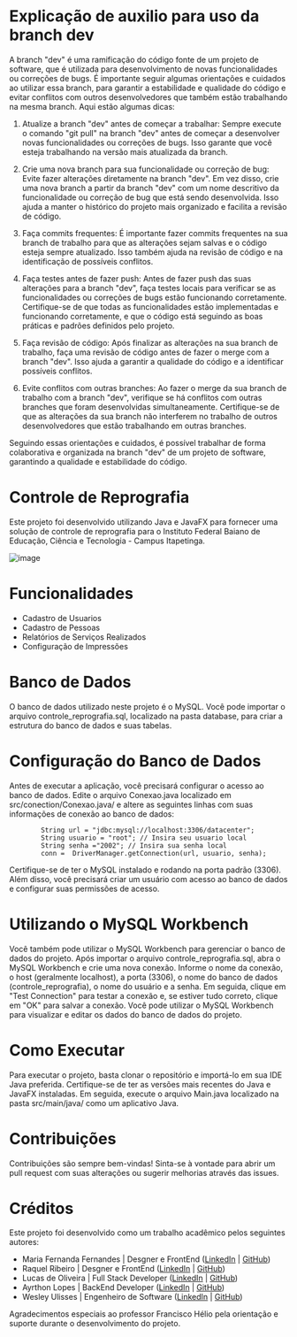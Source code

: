 # Explicação de auxilio para uso da branch dev

A branch "dev" é uma ramificação do código fonte de um projeto de software, que é utilizada para desenvolvimento de novas funcionalidades ou correções de bugs. É importante seguir algumas orientações e cuidados ao utilizar essa branch, para garantir a estabilidade e qualidade do código e evitar conflitos com outros desenvolvedores que também estão trabalhando na mesma branch. Aqui estão algumas dicas:

1. Atualize a branch "dev" antes de começar a trabalhar: Sempre execute o comando "git pull" na branch "dev" antes de começar a desenvolver novas funcionalidades ou correções de bugs. Isso garante que você esteja trabalhando na versão mais atualizada da branch.

2. Crie uma nova branch para sua funcionalidade ou correção de bug: Evite fazer alterações diretamente na branch "dev". Em vez disso, crie uma nova branch a partir da branch "dev" com um nome descritivo da funcionalidade ou correção de bug que está sendo desenvolvida. Isso ajuda a manter o histórico do projeto mais organizado e facilita a revisão de código.

3. Faça commits frequentes: É importante fazer commits frequentes na sua branch de trabalho para que as alterações sejam salvas e o código esteja sempre atualizado. Isso também ajuda na revisão de código e na identificação de possíveis conflitos.

4. Faça testes antes de fazer push: Antes de fazer push das suas alterações para a branch "dev", faça testes locais para verificar se as funcionalidades ou correções de bugs estão funcionando corretamente. Certifique-se de que todas as funcionalidades estão implementadas e funcionando corretamente, e que o código está seguindo as boas práticas e padrões definidos pelo projeto.

5. Faça revisão de código: Após finalizar as alterações na sua branch de trabalho, faça uma revisão de código antes de fazer o merge com a branch "dev". Isso ajuda a garantir a qualidade do código e a identificar possíveis conflitos.

6. Evite conflitos com outras branches: Ao fazer o merge da sua branch de trabalho com a branch "dev", verifique se há conflitos com outras branches que foram desenvolvidas simultaneamente. Certifique-se de que as alterações da sua branch não interferem no trabalho de outros desenvolvedores que estão trabalhando em outras branches.

Seguindo essas orientações e cuidados, é possível trabalhar de forma colaborativa e organizada na branch "dev" de um projeto de software, garantindo a qualidade e estabilidade do código.

# Controle de Reprografia 

Este projeto foi desenvolvido utilizando Java e JavaFX para fornecer uma solução de controle de reprografia para o Instituto Federal Baiano de Educação, Ciência e Tecnologia - Campus Itapetinga. 

![image](https://user-images.githubusercontent.com/90068576/227588719-69c131a7-5872-4f8a-82ca-2799607761d5.png)

# Funcionalidades
  * Cadastro de Usuarios
  * Cadastro de Pessoas
  * Relatórios de Serviços Realizados
  * Configuração de Impressões

# Banco de Dados
  O banco de dados utilizado neste projeto é o MySQL. Você pode importar o arquivo controle_reprografia.sql, localizado na pasta database, para criar a estrutura do    banco de dados e suas tabelas.

# Configuração do Banco de Dados
Antes de executar a aplicação, você precisará configurar o acesso ao banco de dados. Edite o arquivo Conexao.java localizado em src/conection/Conexao.java/ e altere as seguintes linhas com suas informações de conexão ao banco de dados:

            String url = "jdbc:mysql://localhost:3306/datacenter";
            String usuario = "root"; // Insira seu usuario local
            String senha ="2002"; // Insira sua senha local
            conn =  DriverManager.getConnection(url, usuario, senha);

Certifique-se de ter o MySQL instalado e rodando na porta padrão (3306). Além disso, você precisará criar um usuário com acesso ao banco de dados e configurar suas permissões de acesso.

# Utilizando o MySQL Workbench
Você também pode utilizar o MySQL Workbench para gerenciar o banco de dados do projeto. Após importar o arquivo controle_reprografia.sql, abra o MySQL Workbench e crie uma nova conexão. Informe o nome da conexão, o host (geralmente localhost), a porta (3306), o nome do banco de dados (controle_reprografia), o nome do usuário e a senha. Em seguida, clique em "Test Connection" para testar a conexão e, se estiver tudo correto, clique em "OK" para salvar a conexão. Você pode utilizar o MySQL Workbench para visualizar e editar os dados do banco de dados do projeto.

# Como Executar
Para executar o projeto, basta clonar o repositório e importá-lo em sua IDE Java preferida. Certifique-se de ter as versões mais recentes do Java e JavaFX instaladas. Em seguida, execute o arquivo Main.java localizado na pasta src/main/java/ como um aplicativo Java.

# Contribuições
Contribuições são sempre bem-vindas! Sinta-se à vontade para abrir um pull request com suas alterações ou sugerir melhorias através das issues.

# Créditos
Este projeto foi desenvolvido como um trabalho acadêmico pelos seguintes autores:

* Maria Fernanda Fernandes | Desgner e FrontEnd ([LinkedIn](https://www.linkedin.com/in/maria-fernanda-fernandes-0a8aa6250/) | [GitHub](https://github.com/mafxrnandxs))
* Raquel Ribeiro | Desgner e FrontEnd ([LinkedIn](https://www.linkedin.com/in/raquel-ribeiro-553b25260/) | [GitHub](https://github.com/ribeiroraquel))
* Lucas de Oliveira | Full Stack Developer ([LinkedIn](https://www.linkedin.com/in/lucas-de-oliveira-b39b41206/) | [GitHub](https://github.com/kollhall))
* Ayrthon Lopes | BackEnd Developer ([LinkedIn](https://www.linkedin.com/in/ayrton-lopes/) | [GitHub](https://github.com/Ayrton54))
* Wesley Ulisses | Engenheiro de Software ([LinkedIn](https://www.linkedin.com/in/wesley-ulisses/) | [GitHub](https://github.com/WesleyUlisses))

Agradecimentos especiais ao professor Francisco Hélio pela orientação e suporte durante o desenvolvimento do projeto.

